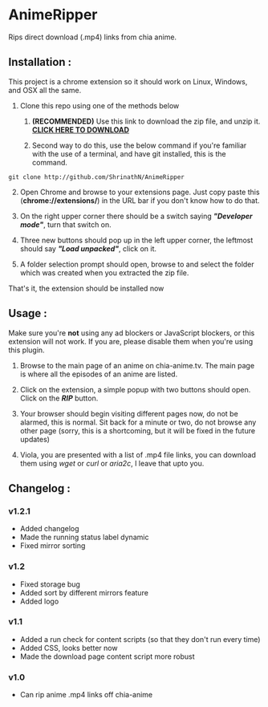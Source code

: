 # AnimeRipper
Rips direct download (.mp4) links from chia anime.


## Installation :

This project is a chrome extension so it should work on Linux, Windows, and OSX all the same.

1. Clone this repo using one of the methods below

	1. **(RECOMMENDED)** Use this link to download the zip file, and unzip it.
  **[CLICK HERE TO DOWNLOAD](https://github.com/ShrinathN/AnimeRipper/archive/master.zip)**

	2. Second way to do this, use the below command if you're familiar with the use of a terminal, and have git installed, this is the command.

```
git clone http://github.com/ShrinathN/AnimeRipper
```

2. Open Chrome and browse to your extensions page. Just copy paste this (**chrome://extensions/**) in the URL bar if you don't know how to do that.

3. On the right upper corner there should be a switch saying _**"Developer mode"**_, turn that switch on.

4. Three new buttons should pop up in the left upper corner, the leftmost should say _**"Load unpacked"**_, click on it.

5. A folder selection prompt should open, browse to and select the folder which was created when you extracted the zip file.

That's it, the extension should be installed now

## Usage :

Make sure you're **not** using any ad blockers or JavaScript blockers, or this extension will not work. If you are, please disable them when you're using this plugin.

1. Browse to the main page of an anime on chia-anime.tv. The main page is where all the episodes of an anime are listed.

2. Click on the extension, a simple popup with two buttons should open. Click on the _**RIP**_ button.

3. Your browser should begin visiting different pages now, do not be alarmed, this is normal. Sit back for a minute or two, do not browse any other page (sorry, this is a shortcoming, but it will be fixed in the future updates)

4. Viola, you are presented with a list of .mp4 file links, you can download them using _wget_ or _curl_ or _aria2c_, I leave that upto you.

## Changelog :

### v1.2.1

* Added changelog
* Made the running status label dynamic
* Fixed mirror sorting

### v1.2

* Fixed storage bug
* Added sort by different mirrors feature
* Added logo

### v1.1

* Added a run check for content scripts (so that they don't run every time)
* Added CSS, looks better now
* Made the download page content script more robust

### v1.0

* Can rip anime .mp4 links off chia-anime
